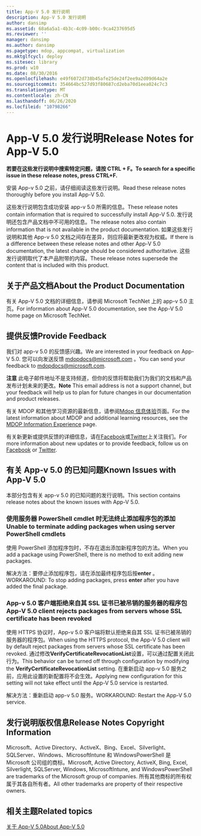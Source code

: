 ```yaml
---
title: App-V 5.0 发行说明
description: App-V 5.0 发行说明
author: dansimp
ms.assetid: 68a6a5a1-4b3c-4c09-b00c-9ca4237695d5
ms.reviewer: ''
manager: dansimp
ms.author: dansimp
ms.pagetype: mdop, appcompat, virtualization
ms.mktglfcycl: deploy
ms.sitesec: library
ms.prod: w10
ms.date: 08/30/2016
ms.openlocfilehash: e49f6072d738b45afe25de24f2ee9a2d09d64a2e
ms.sourcegitcommit: 354664bc527d93f80687cd2eba70d1eea024c7c3
ms.translationtype: MT
ms.contentlocale: zh-CN
ms.lasthandoff: 06/26/2020
ms.locfileid: "10798266"
---
```

# <span data-ttu-id="45bc5-103">App-V 5.0 发行说明</span><span class="sxs-lookup"><span data-stu-id="45bc5-103">Release Notes for App-V 5.0</span></span>


**<span data-ttu-id="45bc5-104">若要在这些发行说明中搜索特定问题，请按 CTRL + F。</span><span class="sxs-lookup"><span data-stu-id="45bc5-104">To search for a specific issue in these release notes, press CTRL+F.</span></span>**

<span data-ttu-id="45bc5-105">安装 App-v 5.0 之前，请仔细阅读这些发行说明。</span><span class="sxs-lookup"><span data-stu-id="45bc5-105">Read these release notes thoroughly before you install App-V 5.0.</span></span>

<span data-ttu-id="45bc5-106">这些发行说明包含成功安装 app-v 5.0 所需的信息。</span><span class="sxs-lookup"><span data-stu-id="45bc5-106">These release notes contain information that is required to successfully install App-V 5.0.</span></span> <span data-ttu-id="45bc5-107">发行说明还包含产品文档中不可用的信息。</span><span class="sxs-lookup"><span data-stu-id="45bc5-107">The release notes also contain information that is not available in the product documentation.</span></span> <span data-ttu-id="45bc5-108">如果这些发行说明和其他 App-v 5.0 文档之间存在差异，则应将最新更改视为权威。</span><span class="sxs-lookup"><span data-stu-id="45bc5-108">If there is a difference between these release notes and other App-V 5.0 documentation, the latest change should be considered authoritative.</span></span> <span data-ttu-id="45bc5-109">这些发行说明取代了本产品附带的内容。</span><span class="sxs-lookup"><span data-stu-id="45bc5-109">These release notes supersede the content that is included with this product.</span></span>

## <span data-ttu-id="45bc5-110">关于产品文档</span><span class="sxs-lookup"><span data-stu-id="45bc5-110">About the Product Documentation</span></span>


<span data-ttu-id="45bc5-111">有关 App-V 5.0 文档的详细信息，请参阅 Microsoft TechNet 上的 app-v 5.0 主页。</span><span class="sxs-lookup"><span data-stu-id="45bc5-111">For information about App-V 5.0 documentation, see the App-V 5.0 home page on Microsoft TechNet.</span></span>

## <span data-ttu-id="45bc5-112">提供反馈</span><span class="sxs-lookup"><span data-stu-id="45bc5-112">Provide Feedback</span></span>


<span data-ttu-id="45bc5-113">我们对 app-v 5.0 的反馈感兴趣。</span><span class="sxs-lookup"><span data-stu-id="45bc5-113">We are interested in your feedback on App-V 5.0.</span></span> <span data-ttu-id="45bc5-114">您可以向发送反馈 <mdopdocs@microsoft.com> 。</span><span class="sxs-lookup"><span data-stu-id="45bc5-114">You can send your feedback to <mdopdocs@microsoft.com>.</span></span>

<span data-ttu-id="45bc5-115">**注意** 此电子邮件地址不是支持频道，但你的反馈将帮助我们为我们的文档和产品发布计划未来的更改。</span><span class="sxs-lookup"><span data-stu-id="45bc5-115">**Note** This email address is not a support channel, but your feedback will help us to plan for future changes in our documentation and product releases.</span></span>

 

<span data-ttu-id="45bc5-116">有关 MDOP 和其他学习资源的最新信息，请参阅[Mdop 信息体验](https://go.microsoft.com/fwlink/p/?LinkId=236032)页面。</span><span class="sxs-lookup"><span data-stu-id="45bc5-116">For the latest information about MDOP and additional learning resources, see the [MDOP Information Experience](https://go.microsoft.com/fwlink/p/?LinkId=236032) page.</span></span>

<span data-ttu-id="45bc5-117">有关新更新或提供反馈的详细信息，请在[Facebook](https://go.microsoft.com/fwlink/p/?LinkId=242445)或[Twitter](https://go.microsoft.com/fwlink/p/?LinkId=242447)上关注我们。</span><span class="sxs-lookup"><span data-stu-id="45bc5-117">For more information about new updates or to provide feedback, follow us on [Facebook](https://go.microsoft.com/fwlink/p/?LinkId=242445) or [Twitter](https://go.microsoft.com/fwlink/p/?LinkId=242447).</span></span>

## <span data-ttu-id="45bc5-118">有关 App-v 5.0 的已知问题</span><span class="sxs-lookup"><span data-stu-id="45bc5-118">Known Issues with App-V 5.0</span></span>


<span data-ttu-id="45bc5-119">本部分包含有关 app-v 5.0 的已知问题的发行说明。</span><span class="sxs-lookup"><span data-stu-id="45bc5-119">This section contains release notes about the known issues with App-V 5.0.</span></span>

### <span data-ttu-id="45bc5-120">使用服务器 PowerShell cmdlet 时无法终止添加程序包的添加</span><span class="sxs-lookup"><span data-stu-id="45bc5-120">Unable to terminate adding packages when using server PowerShell cmdlets</span></span>

<span data-ttu-id="45bc5-121">使用 PowerShell 添加程序包时，不存在退出添加新程序包的方法。</span><span class="sxs-lookup"><span data-stu-id="45bc5-121">When you add a package using PowerShell, there is no method to exit adding new packages.</span></span>

<span data-ttu-id="45bc5-122">解决方法：要停止添加程序包，请在添加最终程序包后按**enter** 。</span><span class="sxs-lookup"><span data-stu-id="45bc5-122">WORKAROUND: To stop adding packages, press **enter** after you have added the final package.</span></span>

### <a href="" id="-------------app-v-5-0-client-rejects-packages-from-servers-whose-ssl-certificate-has-been-revoked"></a> <span data-ttu-id="45bc5-123">App-v 5.0 客户端拒绝来自其 SSL 证书已被吊销的服务器的程序包</span><span class="sxs-lookup"><span data-stu-id="45bc5-123">App-V 5.0 client rejects packages from servers whose SSL certificate has been revoked</span></span>

<span data-ttu-id="45bc5-124">使用 HTTPS 协议时，App-v 5.0 客户端将默认拒绝来自其 SSL 证书已被吊销的服务器的程序包。</span><span class="sxs-lookup"><span data-stu-id="45bc5-124">When using the HTTPS protocol, the App-V 5.0 client will by default reject packages from servers whose SSL certificate has been revoked.</span></span> <span data-ttu-id="45bc5-125">通过修改**VerifyCertificateRevocationList**设置，可以通过配置关闭此行为。</span><span class="sxs-lookup"><span data-stu-id="45bc5-125">This behavior can be turned off through configuration by modifying the **VerifyCertificateRevocationList** setting.</span></span> <span data-ttu-id="45bc5-126">在重新启动 app-v 5.0 服务之前，应用此设置的新配置将不会生效。</span><span class="sxs-lookup"><span data-stu-id="45bc5-126">Applying new configuration for this setting will not take effect until the App-V 5.0 service is restarted.</span></span>

<span data-ttu-id="45bc5-127">解决方法：重新启动 app-v 5.0 服务。</span><span class="sxs-lookup"><span data-stu-id="45bc5-127">WORKAROUND: Restart the App-V 5.0 service.</span></span>

## <span data-ttu-id="45bc5-128">发行说明版权信息</span><span class="sxs-lookup"><span data-stu-id="45bc5-128">Release Notes Copyright Information</span></span>


<span data-ttu-id="45bc5-129">Microsoft、Active Directory、ActiveX、Bing、Excel、Silverlight、SQLServer、Windows、MicrosoftIntune 和 WindowsPowerShell 是 Microsoft 公司组的商标。</span><span class="sxs-lookup"><span data-stu-id="45bc5-129">Microsoft, Active Directory, ActiveX, Bing, Excel, Silverlight, SQLServer, Windows, MicrosoftIntune, and WindowsPowerShell are trademarks of the Microsoft group of companies.</span></span> <span data-ttu-id="45bc5-130">所有其他商标的所有权属于其各自所有者。</span><span class="sxs-lookup"><span data-stu-id="45bc5-130">All other trademarks are property of their respective owners.</span></span>








## <span data-ttu-id="45bc5-131">相关主题</span><span class="sxs-lookup"><span data-stu-id="45bc5-131">Related topics</span></span>


[<span data-ttu-id="45bc5-132">关于 App-V 5.0</span><span class="sxs-lookup"><span data-stu-id="45bc5-132">About App-V 5.0</span></span>](about-app-v-50.md)

 

 





